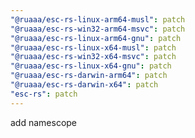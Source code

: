 ```yaml
---
"@ruaaa/esc-rs-linux-arm64-musl": patch
"@ruaaa/esc-rs-win32-arm64-msvc": patch
"@ruaaa/esc-rs-linux-arm64-gnu": patch
"@ruaaa/esc-rs-linux-x64-musl": patch
"@ruaaa/esc-rs-win32-x64-msvc": patch
"@ruaaa/esc-rs-linux-x64-gnu": patch
"@ruaaa/esc-rs-darwin-arm64": patch
"@ruaaa/esc-rs-darwin-x64": patch
"esc-rs": patch
---
```


add namescope
